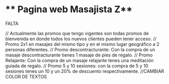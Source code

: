 # ** Pagina web Masajista Z**

FALTA



// Actualmente las promos que tengo vigentes son todas promos de bienvenida en donde todos los nuevos clientes pueden tener acceso. 
// Promo 2x1 en masajes del mismo tipo y en el mismo lugar geográfico a 2 personas diferentes. 
// Promo descontracturante: Con la compra de un masaje descontracturante tienes 1 masaje de pies de regalo. 
// Promo Relajante: Con la compra de un masaje relajante tenes una meditación guiada de regalo. 
// Promo 5 y 10 sesiones: con la compra de 5 y 10 sesiones tenes un 10 y un 20% de descuento respectivamente.
//CAMBIAR COLOR DE TEXTOS